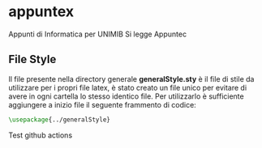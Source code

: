 # appuntex

Appunti di Informatica per UNIMIB
Si legge Appuntec

## File Style

Il file presente nella directory generale **generalStyle.sty** è il file di stile da utilizzare per i propri file latex,
è stato creato un file unico per evitare di avere in ogni cartella lo stesso identico file.
Per utilizzarlo è sufficiente aggiungere a inizio file il seguente frammento di codice:

```latex
\usepackage{../generalStyle}
```
Test github actions